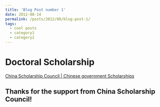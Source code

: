 ```yaml
---
title: 'Blog Post number 1'
date: 2012-08-14
permalink: /posts/2012/08/blog-post-1/
tags:
  - cool posts
  - category1
  - category2
---
```



Doctoral Scholarship
======

[China Scholarship Council | Chinese government Scholarships](https://www.chinesescholarshipcouncil.com)


Thanks for the support from China Scholarship Council!
------
